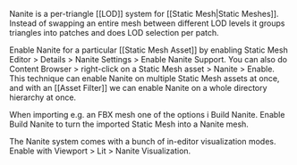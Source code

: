 Nanite is a per-triangle [[LOD]] system for [[Static Mesh|Static Meshes]].
Instead of swapping an entire mesh between different LOD levels it groups triangles into patches and does LOD selection per patch.

Enable Nanite for a particular [[Static Mesh Asset]] by enabling Static Mesh Editor > Details > Nanite Settings > Enable Nanite Support.
You can also do Content Browser > right-click on a Static Mesh asset > Nanite > Enable.
This technique can enable Nanite on multiple Static Mesh assets at once, and with an [[Asset Filter]] we can enable Nanite on a whole directory hierarchy at once.

When importing e.g. an FBX mesh one of the options i Build Nanite.
Enable Build Nanite to turn the imported Static Mesh into a Nanite mesh.

The Nanite system comes with a bunch of in-editor visualization modes.
Enable with Viewport > Lit > Nanite Visualization.
